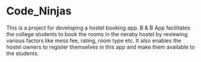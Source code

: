 # Code_Ninjas
This is a project for developing a hostel booking app. B & B App facilitates the college students to book the rooms in the neraby hostel by reviewing various factors 
like mess fee, rating, room type etc. It also enables the hostel owners to register themselves in this app and make them available to the students.
